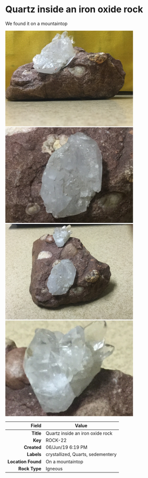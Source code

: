 # Quartz inside an iron oxide rock
We found it on a mountaintop


<img height="300px" src="10032.jpg"/>
<img height="300px" src="10033.jpg"/>
<img height="300px" src="10034.jpg"/>
<img height="300px" src="10035.jpg"/>

|       Field | Value                   |
|------------:|-------------------------|
|   **Title** | Quartz inside an iron oxide rock |
|     **Key** | ROCK-22 |
| **Created** | 06/Jun/19 6:19 PM |
| **Labels** | crystallized, Quarts, sedementery |
| **Location Found** | On a mountaintop |
| **Rock Type** | Igneous |

        